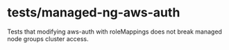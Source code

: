 # tests/managed-ng-aws-auth

Tests that modifying aws-auth with roleMappings does not break managed node groups cluster access.
